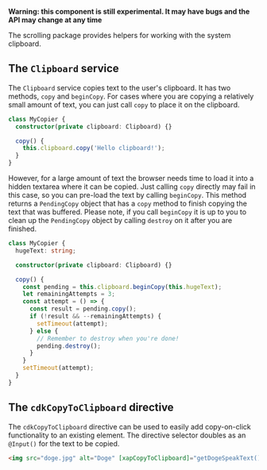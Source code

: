 **Warning: this component is still experimental. It may have bugs and the API may change at any
time**

The scrolling package provides helpers for working with the system clipboard.

## The `Clipboard` service

The `Clipboard` service copies text to the
user's clipboard. It has two methods, `copy` and `beginCopy`. For cases where
you are copying a relatively small amount of text, you can just call `copy` to
place it on the clipboard.

```typescript
class MyCopier {
  constructor(private clipboard: Clipboard) {}

  copy() {
    this.clipboard.copy('Hello clipboard!');
  }
}
```

However, for a large amount of text the browser needs time to load it into a
hidden textarea where it can be copied. Just calling `copy` directly may fail in
this case, so you can pre-load the text by calling `beginCopy`. This method
returns a `PendingCopy` object that has a `copy` method to finish copying the
text that was buffered. Please note, if you call `beginCopy` it is up to you to
clean up the `PendingCopy` object by calling `destroy` on it after you are
finished.

```typescript
class MyCopier {
  hugeText: string;

  constructor(private clipboard: Clipboard) {}

  copy() {
    const pending = this.clipboard.beginCopy(this.hugeText);
    let remainingAttempts = 3;
    const attempt = () => {
      const result = pending.copy();
      if (!result && --remainingAttempts) {
        setTimeout(attempt);
      } else {
        // Remember to destroy when you're done!
        pending.destroy();
      }
    }
    setTimeout(attempt);
  }
}
```

## The `cdkCopyToClipboard` directive

The `cdkCopyToClipboard` directive can be used to easily add copy-on-click
functionality to an existing element. The directive selector doubles as an
`@Input()` for the text to be copied.

```html
<img src="doge.jpg" alt="Doge" [xapCopyToClipboard]="getDogeSpeakText()">
```
